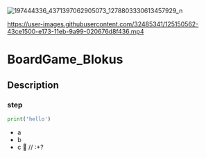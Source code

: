 ![197444336_4371397062905073_1278803330613457929_n](https://user-images.githubusercontent.com/32485341/125150571-4f214080-e173-11eb-8728-f198546b35c6.jpg)


https://user-images.githubusercontent.com/32485341/125150562-43ce1500-e173-11eb-9a99-020676d8f436.mp4
# BoardGame_Blokus
 
## Description

### step

``` python
print('hello')
```
- a
- b
- c
🐥 // :+?
